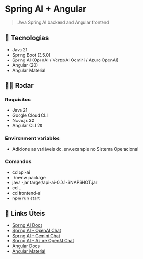 # Spring AI + Angular

> Java Spring AI backend and Angular frontend

## 🚀 Tecnologias

- Java 21
- Spring Boot (3.5.0)
- Spring AI (OpenAI / VertexAI Gemini / Azure OpenAI)
- Angular (20)
- Angular Material

## 🏃🏻 Rodar

### Requisitos

- Java 21
- Google Cloud CLI
- Node.js 22
- Angular CLI 20

### Environment variables

- Adicione as variáveis do .env.example no Sistema Operacional

### Comandos

- cd api-ai
- ./mvnw package
- java -jar target/api-ai-0.0.1-SNAPSHOT.jar
- cd ..
- cd frontend-ai
- npm run start

## 🔗 Links Úteis

- [Spring AI Docs](https://spring.io/projects/spring-ai)
- [Spring AI - OpenAI Chat](https://docs.spring.io/spring-ai/reference/api/chat/openai-chat.html)
- [Spring AI - Gemini Chat](https://docs.spring.io/spring-ai/reference/api/chat/vertexai-gemini-chat.html)
- [Spring AI - Azure OpenAI Chat](https://docs.spring.io/spring-ai/reference/api/chat/azure-openai-chat.html)
- [Angular Docs](https://angular.dev/overview)
- [Angular Material](https://material.angular.dev)
